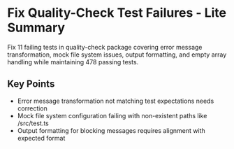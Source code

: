 # Fix Quality-Check Test Failures - Lite Summary

Fix 11 failing tests in quality-check package covering error message
transformation, mock file system issues, output formatting, and empty array
handling while maintaining 478 passing tests.

## Key Points

- Error message transformation not matching test expectations needs correction
- Mock file system configuration failing with non-existent paths like
  /src/test.ts
- Output formatting for blocking messages requires alignment with expected
  format
